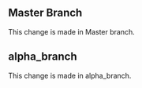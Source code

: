 ## Master Branch

This change is made in Master branch.

## alpha_branch

This change is made in alpha_branch. 
